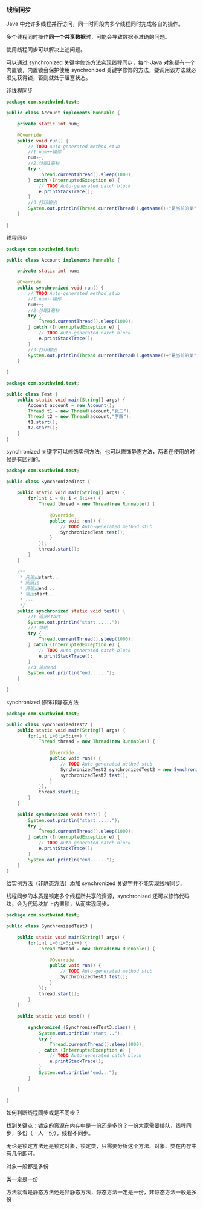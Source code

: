 ### 线程同步

Java 中允许多线程并行访问，同一时间段内多个线程同时完成各自的操作。

多个线程同时操作**同一个共享数据**时，可能会导致数据不准确的问题。

使用线程同步可以解决上述问题。

可以通过 synchronized 关键字修饰方法实现线程同步，每个 Java 对象都有一个内置锁，内置锁会保护使用 synchronized 关键字修饰的方法，要调用该方法就必须先获得锁，否则就处于阻塞状态。

非线程同步

```java
package com.southwind.test;

public class Account implements Runnable {

	private static int num;
	
	@Override
	public void run() {
		// TODO Auto-generated method stub
		//1.num++操作
		num++;
		//2.休眠1毫秒
		try {
			Thread.currentThread().sleep(1000);
		} catch (InterruptedException e) {
			// TODO Auto-generated catch block
			e.printStackTrace();
		}
		//3.打印输出
		System.out.println(Thread.currentThread().getName()+"是当前的第"+num+"位访问");
	}
	
}
```

线程同步

```java
package com.southwind.test;

public class Account implements Runnable {

	private static int num;
	
	@Override
	public synchronized void run() {
		// TODO Auto-generated method stub
		//1.num++操作
		num++;
		//2.休眠1毫秒
		try {
			Thread.currentThread().sleep(1000);
		} catch (InterruptedException e) {
			// TODO Auto-generated catch block
			e.printStackTrace();
		}
		//3.打印输出
		System.out.println(Thread.currentThread().getName()+"是当前的第"+num+"位访问");
	}
	
}
```

```java
package com.southwind.test;

public class Test {
	public static void main(String[] args) {
		Account account = new Account();
		Thread t1 = new Thread(account,"张三");
		Thread t2 = new Thread(account,"李四");
		t1.start();
		t2.start();
	}
}
```

synchronized 关键字可以修饰实例方法，也可以修饰静态方法，两者在使用的时候是有区别的。

```java
package com.southwind.test;

public class SynchronizedTest {
	
	public static void main(String[] args) {
		for(int i = 0; i < 5;i++) {
			Thread thread = new Thread(new Runnable() {
				
				@Override
				public void run() {
					// TODO Auto-generated method stub
					SynchronizedTest.test();
				}
			});
			thread.start();
		}
	}
	
	/**
	 * 先输出start...
	 * 间隔1s
	 * 再输出end...
	 * 输出start...
	 * ...
	 */
	public synchronized static void test() {
		//1.输出start
		System.out.println("start......");
		//2.休眠
		try {
			Thread.currentThread().sleep(1000);
		} catch (InterruptedException e) {
			// TODO Auto-generated catch block
			e.printStackTrace();
		}
		//3.输出end
		System.out.println("end......");
	}
	
}
```

synchronized 修饰非静态方法

```java
package com.southwind.test;

public class SynchronizedTest2 {
	public static void main(String[] args) {
		for(int i=0;i<5;i++) {
			Thread thread = new Thread(new Runnable() {
				
				@Override
				public void run() {
					// TODO Auto-generated method stub
					SynchronizedTest2 synchronizedTest2 = new SynchronizedTest2();
					synchronizedTest2.test();
				}
			});
			thread.start();
		}
	}
	
	public synchronized void test() {
		System.out.println("start......");
		try {
			Thread.currentThread().sleep(1000);
		} catch (InterruptedException e) {
			// TODO Auto-generated catch block
			e.printStackTrace();
		}
		System.out.println("end......");
	}
}
```

给实例方法（非静态方法）添加 synchronized 关键字并不能实现线程同步。

线程同步的本质是锁定多个线程所共享的资源，synchronized 还可以修饰代码块，会为代码块加上内置锁，从而实现同步。

```java
package com.southwind.test;

public class SynchronizedTest3 {
	
	public static void main(String[] args) {
		for(int i=0;i<5;i++) {
			Thread thread = new Thread(new Runnable() {
				
				@Override
				public void run() {
					// TODO Auto-generated method stub
					SynchronizedTest3.test();
				}
			});
			thread.start();
		}
	}
	
	public static void test() {
		
		synchronized (SynchronizedTest3.class) {
			System.out.println("start...");
			try {
				Thread.currentThread().sleep(1000);
			} catch (InterruptedException e) {
				// TODO Auto-generated catch block
				e.printStackTrace();
			}
			System.out.println("end...");
		}
		
	}

}
```

如何判断线程同步或是不同步？

找到关键点：锁定的资源在内存中是一份还是多份？一份大家需要排队，线程同步，多份（一人一份），线程不同步。

无论是锁定方法还是锁定对象，锁定类，只需要分析这个方法、对象、类在内存中有几份即可。

对象一般都是多份

类一定是一份

方法就看是静态方法还是非静态方法，静态方法一定是一份，非静态方法一般是多份



